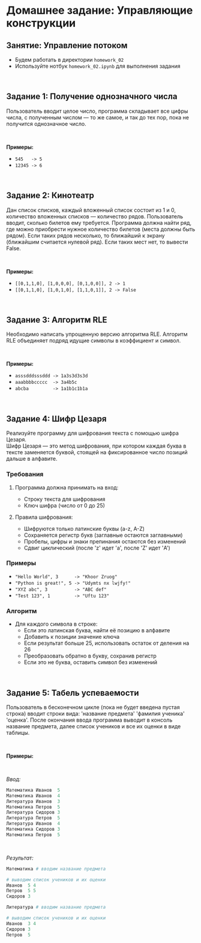 # Домашнее задание: Управляющие конструкции
## Занятие: Управление потоком

* Будем работать в директории `homework_02`
* Используйте нотбук `homework_02.ipynb` для выполнения задания

<br>

## Задание 1: Получение однозначного числа

Пользователь вводит целое число, программа складывает все цифры числа, с полученным числом — то же самое, и так до тех пор, пока не получится однозначное число.

<br>

**Примеры:**
* `545   -> 5`
* `12345 -> 6`

<br>

## Задание 2: Кинотеатр

Дан список списков, каждый вложенный список состоит из 1 и 0, количество вложенных списков — количество рядов. Пользователь вводит, сколько билетов ему требуется. Программа должна найти ряд, где можно приобрести нужное количество билетов (места должны быть рядом). Если таких рядов несколько, то ближайший к экрану (ближайшим считается нулевой ряд). Если таких мест нет, то вывести False.

<br>

**Примеры:**
* `[[0,1,1,0], [1,0,0,0], [0,1,0,0]], 2 -> 1`
* `[[0,1,1,0], [1,0,1,0], [1,1,0,1]], 2 -> False`

<br>

## Задание 3: Алгоритм RLE

Необходимо написать упрощенную версию алгоритма RLE. 
Алгоритм RLE объединяет подряд идущие символы в коэффициент и символ.

<br>

**Примеры:**
* `asssdddsssddd -> 1a3s3d3s3d`
* `aaabbbbccccc  -> 3a4b5c`
* `abcba         -> 1a1b1c1b1a`

<br>

## Задание 4: Шифр Цезаря

Реализуйте программу для шифрования текста с помощью шифра Цезаря.  
Шифр Цезаря — это метод шифрования, при котором каждая буква в тексте заменяется буквой, стоящей на фиксированное число позиций дальше в алфавите.

### Требования
1. Программа должна принимать на вход:
   - Строку текста для шифрования
   - Ключ шифра (число от 0 до 25)

2. Правила шифрования:
   - Шифруются только латинские буквы (a-z, A-Z)
   - Сохраняется регистр букв (заглавные остаются заглавными)
   - Пробелы, цифры и знаки препинания остаются без изменений
   - Сдвиг циклический (после 'z' идет 'a', после 'Z' идет 'A')

### Примеры

* `"Hello World", 3      -> "Khoor Zruog"`
* `"Python is great!", 5 -> "Udymts nx lwjfy!"`
* `"XYZ abc", 3          -> "ABC def"`
* `"Test 123", 1         -> "Uftu 123"`

### Алгоритм
* Для каждого символа в строке:
   - Если это латинская буква, найти её позицию в алфавите
   - Добавить к позиции значение ключа
   - Если результат больше 25, использовать остаток от деления на 26
   - Преобразовать обратно в букву, сохранив регистр
   - Если это не буква, оставить символ без изменений

<br>

## Задание 5: Табель успеваемости

Пользователь в бесконечном цикле (пока не будет введена пустая строка) вводит строки вида: 'название предмета' 'фамилия ученика' 'оценка'. После окончания ввода программа выводит в консоль название предмета, далее список учеников и все их оценки в виде таблицы.

<br>

**Примеры:**

<br>

*Ввод:*
```python
Математика Иванов  5
Математика Иванов  4
Литература Иванов  3
Математика Петров  5
Литература Сидоров 3
Литература Петров  5
Литература Иванов  4
Математика Сидоров 3
Математика Петров  5
```

<br>

*Результат:*
```python
Математика # вводим название предмета

# выводим список учеников и их оценки
Иванов  5 4
Петров  5 5
Сидоров 3
```

```python
Литература # вводим название предмета

# выводим список учеников и их оценки
Иванов  3 4
Сидоров 3
Петров  5
```